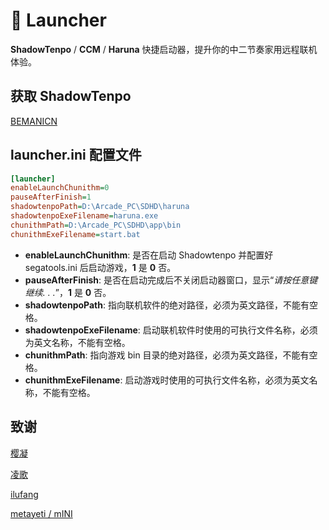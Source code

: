# 🐧 Launcher

**ShadowTenpo** / **CCM** / **Haruna** 快捷启动器，提升你的中二节奏家用远程联机体验。



## 获取 ShadowTenpo

[BEMANICN](https://bemani.cc/d/258-segavpn-aka-chunithm)



## launcher.ini 配置文件

```ini
[launcher]
enableLaunchChunithm=0
pauseAfterFinish=1
shadowtenpoPath=D:\Arcade_PC\SDHD\haruna
shadowtenpoExeFilename=haruna.exe
chunithmPath=D:\Arcade_PC\SDHD\app\bin
chunithmExeFilename=start.bat
```

- **enableLaunchChunithm**: 是否在启动 Shadowtenpo 并配置好 segatools.ini 后启动游戏，**1** 是 **0** 否。
- **pauseAfterFinish**: 是否在启动完成后不关闭启动器窗口，显示“*请按任意键继续. . .*”，**1** 是 **0** 否。
- **shadowtenpoPath**: 指向联机软件的绝对路径，必须为英文路径，不能有空格。
- **shadowtenpoExeFilename**: 启动联机软件时使用的可执行文件名称，必须为英文名称，不能有空格。
- **chunithmPath**: 指向游戏 bin 目录的绝对路径，必须为英文路径，不能有空格。
- **chunithmExeFilename**: 启动游戏时使用的可执行文件名称，必须为英文名称，不能有空格。



## 致谢

[樱凝](https://github.com/Fukimes)

[凌歌](https://github.com/SeasonWings)

[ilufang](https://dev.s-ul.net/ilufang)

[metayeti / mINI](https://github.com/metayeti/mINI)
